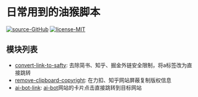 # 日常用到的油猴脚本

[![source-GitHub](https://img.shields.io/badge/source-GitHub-brightgreen.svg)](https://github.com/Fog3211/tampermonkey) [![license-MIT](https://img.shields.io/badge/license-MIT-blue.svg)](https://github.com/Fog3211/tampermonkey/blob/main/LICENSE)

## 模块列表

- [convert-link-to-safty](https://raw.githubusercontent.com/Fog3211/tampermonkey/gh-pages/convert-link-to-safty.js): 去除简书、知乎、掘金外链安全限制，将a标签改为直接跳转
- [remove-clipboard-copyright](https://raw.githubusercontent.com/Fog3211/tampermonkey/gh-pages/remove-clipboard-copyright.js): 在力扣、知乎网站屏蔽复制版权信息
- [ai-bot-link](https://raw.githubusercontent.com/Fog3211/tampermonkey/gh-pages/ai-bot-link.js): [ai-bot](https://ai-bot.cn/)网站的卡片点击直接跳转到目标网站
